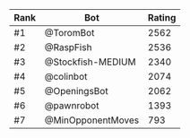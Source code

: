 Rank|Bot|Rating
---|---|---
#1|@ToromBot|2562
#2|@RaspFish|2536
#3|@Stockfish-MEDIUM|2340
#4|@colinbot|2074
#5|@OpeningsBot|2062
#6|@pawnrobot|1393
#7|@MinOpponentMoves|793
